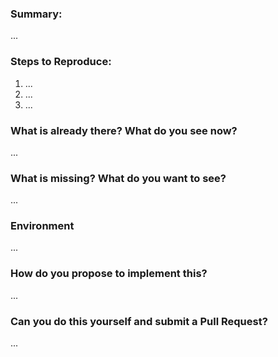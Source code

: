 <!--
Thanks for submitting an issue. Please fill the template below,
otherwise we will not be able to process this issue.
-->

### Summary:
<!-- Summarize the issue in a few sentences: -->

...

### Steps to Reproduce:
<!-- How can we reproduce the problem? How should the feature work? -->

1. ...
2. ...
3. ...

<!--
Please upload relevant configuration (as .txt).
If you use the command "ttn-lw-stack config", you can redact sensitive config.
-->

### What is already there? What do you see now?
<!--
Please paste terminal output, upload logs (as .txt) or upload screenshots.
Describe or link to related APIs, screen designs, packages, etc.
-->

...

### What is missing? What do you want to see?
<!-- Please add some examples or mock-ups if applicable. -->

...

### Environment
<!--
Your environment: OS/Browser/Gateway/Device/...? Versions? IDs/EUIs?
Paste the output of "ttn-lw-cli version" or "ttn-lw-stack version" if applicable.
-->

...

### How do you propose to implement this?
<!-- Please think about how this could be implemented. -->

...

### Can you do this yourself and submit a Pull Request?
<!-- You can also @mention experts if you need help with this. -->

...
